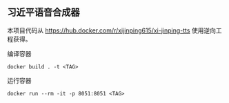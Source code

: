 ## 习近平语音合成器

本项目代码从 https://hub.docker.com/r/xijinping615/xi-jinping-tts 使用逆向工程获得。

编译容器

```shell
docker build . -t <TAG>
```

运行容器

```shell
docker run --rm -it -p 8051:8051 <TAG>
```
